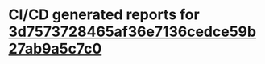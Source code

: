 # CI/CD generated reports for [3d7573728465af36e7136cedce59b27ab9a5c7c0](https://github.com/hydephp/develop/commit/3d7573728465af36e7136cedce59b27ab9a5c7c0)
